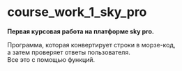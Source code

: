 # course_work_1_sky_pro
**Первая курсовая работа на платформе sky pro.**

Программа, которая конвертирует строки в морзе-код,\
а затем проверяет ответы пользователя.\
Все это с помощью функций.
